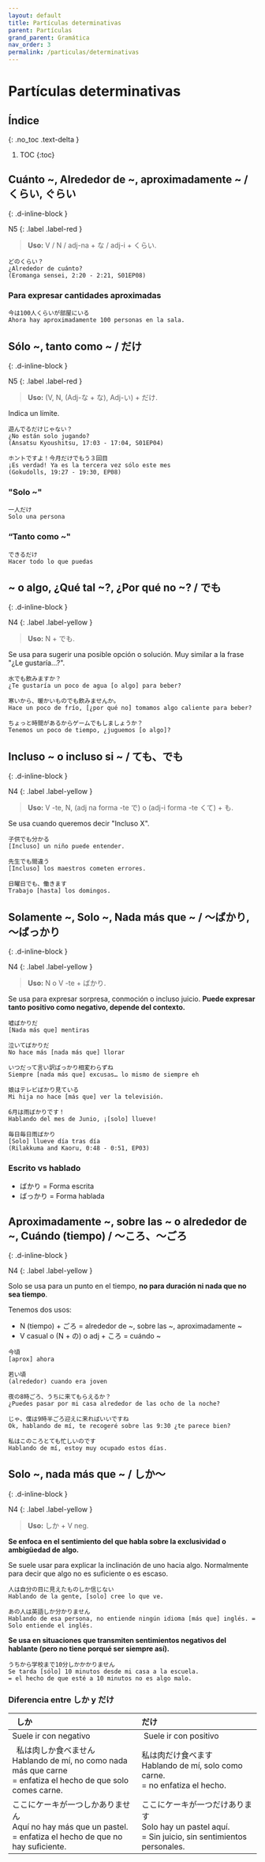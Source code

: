 ```yaml
---
layout: default
title: Partículas determinativas
parent: Partículas
grand_parent: Gramática
nav_order: 3
permalink: /particulas/determinativas
---
```


# Partículas determinativas

## Índice

{: .no_toc .text-delta }

1. TOC
{:toc}

## Cuánto ~, Alrededor de ~, aproximadamente ~ / くらい, ぐらい

{: .d-inline-block }

N5
{: .label .label-red }

> **Uso:** V / N / adj-na + な / adj-i + くらい.

```
どのくらい？
¿Alrededor de cuánto?
(Eromanga sensei, 2:20 - 2:21, S01EP08)
```

### Para expresar cantidades aproximadas

```
今は100人くらいが部屋にいる
Ahora hay aproximadamente 100 personas en la sala.
```

## Sólo ~, tanto como ~ / だけ

{: .d-inline-block }

N5
{: .label .label-red }

> **Uso:** (V, N, (Adj-な + な), Adj-い) + だけ.

Indica un límite.

```
遊んでるだけじゃない？
¿No están solo jugando?
(Ansatsu Kyoushitsu, 17:03 - 17:04, S01EP04)

ホントですよ！今月だけでもう３回目
¡Es verdad! Ya es la tercera vez sólo este mes
(Gokudolls, 19:27 - 19:30, EP08)
```

### "Solo ~"

```
一人だけ
Solo una persona
```

### “Tanto como ~"

```
できるだけ
Hacer todo lo que puedas
```

## ~ o algo, ¿Qué tal ~?, ¿Por qué no ~? / でも

{: .d-inline-block }

N4
{: .label .label-yellow }

> **Uso:** N + でも.

Se usa para sugerir una posible opción o solución. Muy similar a la frase "¿Le gustaría…?".

```
水でも飲みますか？
¿Te gustaría un poco de agua [o algo] para beber?

寒いから、暖かいものでも飲みませんか。
Hace un poco de frío, [¿por qué no] tomamos algo caliente para beber?

ちょっと時間があるからゲームでもしましょうか？
Tenemos un poco de tiempo, ¿juguemos [o algo]?
```

## Incluso ~ o incluso si ~ / ても、でも

{: .d-inline-block }

N4
{: .label .label-yellow }

> **Uso:** V -te, N, (adj na forma -te で) o (adj-i forma -te くて) + も.

Se usa cuando queremos decir "Incluso X".

```
子供でも分かる
[Incluso] un niño puede entender.

先生でも間違う
[Incluso] los maestros cometen errores.

日曜日でも、働きます
Trabajo [hasta] los domingos.
```

## Solamente ~, Solo ~, Nada más que ~ / 〜ばかり, 〜ばっかり

{: .d-inline-block }

N4
{: .label .label-yellow }

> **Uso:** N o V -te + ばかり.

Se usa para expresar sorpresa, conmoción o incluso juicio. **Puede expresar tanto positivo como negativo, depende del contexto.**

```
嘘ばかりだ
[Nada más que] mentiras

泣いてばかりだ
No hace más [nada más que] llorar

いつだって言い訳ばっかり相変わらずね
Siempre [nada más que] excusas… lo mismo de siempre eh

娘はテレビばかり見ている
Mi hija no hace [más que] ver la televisión.

6月は雨ばかりです！
Hablando del mes de Junio, ¡[solo] llueve!

毎日毎日雨ばかり
[Solo] llueve día tras día
(Rilakkuma and Kaoru, 0:48 - 0:51, EP03)
```

### Escrito vs hablado

-   ばかり = Forma escrita
-   ばっかり = Forma hablada

## Aproximadamente ~, sobre las ~ o alrededor de ~, Cuándo (tiempo) / 〜ころ、〜ごろ

{: .d-inline-block }

N4
{: .label .label-yellow }

Solo se usa para un punto en el tiempo, **no para duración ni nada que no sea tiempo**.

Tenemos dos usos:

-   N (tiempo) + ごろ = alrededor de ~, sobre las ~, aproximadamente ~
-   V casual o (N + の) o adj + ころ = cuándo ~

```
今頃
[aprox] ahora

若い頃
(alrededor) cuando era joven

夜の8時ごろ、うちに来てもらえるか？
¿Puedes pasar por mi casa alrededor de las ocho de la noche?

じゃ、僕は9時半ごろ迎えに来ればいいですね
Ok, hablando de mí, te recogeré sobre las 9:30 ¿te parece bien?

私はこのころとても忙しいのです
Hablando de mí, estoy muy ocupado estos días.
```

## Solo ~, nada más que ~ / しか〜

{: .d-inline-block }

N4
{: .label .label-yellow }

> **Uso:** しか + V neg.

**Se enfoca en el sentimiento del que habla sobre la exclusividad o ambigüedad de algo.**

Se suele usar para explicar la inclinación de uno hacia algo. Normalmente para decir que algo no es suficiente o es escaso.

```
人は自分の目に見えたものしか信じない
Hablando de la gente, [solo] cree lo que ve.

あの人は英語しか分かりません
Hablando de esa persona, no entiende ningún idioma [más que] inglés. = Solo entiende el inglés.
```

**Se usa en situaciones que transmiten sentimientos negativos del hablante (pero no tiene porqué ser siempre así).**

```
うちから学校まで10分しかかかりません
Se tarda [sólo] 10 minutos desde mi casa a la escuela.
= el hecho de que esté a 10 minutos no es algo malo.
```

### Diferencia entre しか y だけ

|   しか                                                                                                                   | だけ                                                                                                         |
| :----------------------------------------------------------------------------------------------------------------------- | :----------------------------------------------------------------------------------------------------------- |
| Suele ir con negativo                                                                                                    |  Suele ir con positivo                                                                                       |
|   私は肉しか食べません <br> Hablando de mí, no como nada más que carne <br> = enfatiza el hecho de que solo comes carne. | 私は肉だけ食べます <br> Hablando de mí, solo como carne. <br> = no enfatiza el hecho.                        |
| ここにケーキが一つしかありません <br> Aquí no hay más que un pastel. <br> = enfatiza el hecho de que no hay suficiente.  | ここにケーキが一つだけあります <br> Solo hay un pastel aquí. <br> = Sin juicio, sin sentimientos personales. |

